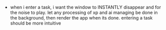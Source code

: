- when i enter a task, i want the window to INSTANTLY disappear and for the noise to play. let any processing of xp and ai managing be done in the background, then render the app when its done. entering a task should be more intuitive